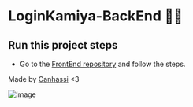 # LoginKamiya-BackEnd 🎌🥵

## Run this project steps

* Go to the [FrontEnd repository](https://github.com/Canhassi12/LoginKamiya-FrontEnd) and follow the steps.

Made by [Canhassi](https://github.com/Canhassi12) <3

![image](https://user-images.githubusercontent.com/80018897/192166043-559c9b7a-a503-41c9-903d-9019708a18f1.png)
